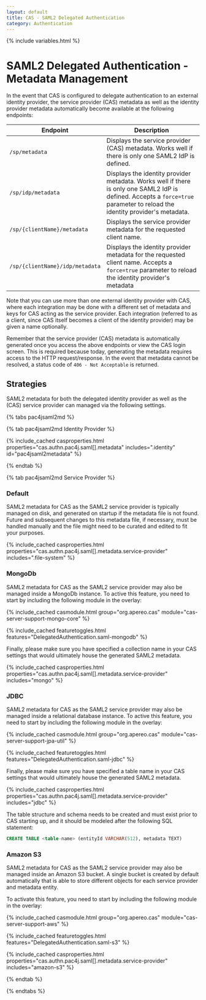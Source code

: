 ```yaml
---
layout: default
title: CAS - SAML2 Delegated Authentication
category: Authentication
---
```


{% include variables.html %}

# SAML2 Delegated Authentication - Metadata Management

In the event that CAS is configured to delegate authentication to an external identity provider, the service provider (CAS)
metadata as well as the identity provider metadata automatically become available at the following endpoints:

| Endpoint                        | Description                                                                                                                                                                 |
|---------------------------------|-----------------------------------------------------------------------------------------------------------------------------------------------------------------------------|
| `/sp/metadata`                  | Displays the service provider (CAS) metadata. Works well if there is only one SAML2 IdP is defined.                                                                         |
| `/sp/idp/metadata`              | Displays the identity provider metadata. Works well if there is only one SAML2 IdP is defined. Accepts a `force=true` parameter to reload the identity provider's metadata. |
| `/sp/{clientName}/metadata`     | Displays the service provider metadata for the requested client name.                                                                                                       |
| `/sp/{clientName}/idp/metadata` | Displays the identity provider metadata for the requested client name. Accepts a `force=true` parameter to reload the identity provider's metadata                          |

Note that you can use more than one external identity provider with CAS, where each integration may be done
with a different set of metadata and keys for CAS acting as the service provider. Each integration (referred to as a client,
since CAS itself becomes a client of the identity provider) may be given a name optionally.

Remember that the service provider (CAS) metadata is automatically generated once you access the above
endpoints or view the CAS login screen. This is required because today, generating the metadata requires
access to the HTTP request/response. In the event that metadata cannot
be resolved, a status code of `406 - Not Acceptable` is returned.

## Strategies

SAML2 metadata for both the delegated identity provider as well as the (CAS) service provider can managed via the following settings.

{% tabs pac4jsaml2md %}

{% tab pac4jsaml2md Identity Provider %}

{% include_cached casproperties.html properties="cas.authn.pac4j.saml[].metadata" includes=".identity" id="pac4jsaml2metadata" %}

{% endtab %}

{% tab pac4jsaml2md Service Provider %}

### Default

SAML2 metadata for CAS as the SAML2 service provider is typically managed on disk, and generated on startup if the metadata file
is not found. Future and subsequent changes to this metadata file, if necessary, must be handled manually and the file might
need to be curated and edited to fit your purposes.

{% include_cached casproperties.html properties="cas.authn.pac4j.saml[].metadata.service-provider"  includes=".file-system" %}

### MongoDb

SAML2 metadata for CAS as the SAML2 service provider may also be managed inside a MongoDb instance. To active this feature, you need to start by including 
the following module in the overlay:

{% include_cached casmodule.html group="org.apereo.cas" module="cas-server-support-mongo-core" %}

{% include_cached featuretoggles.html features="DelegatedAuthentication.saml-mongodb" %}
                                                                                    
Finally, please make sure you have specified a collection name in your CAS settings that would ultimately house the generated SAML2 metadata.

{% include_cached casproperties.html properties="cas.authn.pac4j.saml[].metadata.service-provider" includes="mongo" %}

### JDBC

SAML2 metadata for CAS as the SAML2 service provider may also be managed inside a relational database instance. To active this feature, you need to start by 
including the following module in the overlay:

{% include_cached casmodule.html group="org.apereo.cas" module="cas-server-support-jpa-util" %}

{% include_cached featuretoggles.html features="DelegatedAuthentication.saml-jdbc" %}

Finally, please make sure you have specified a table name in your CAS settings that would ultimately house the generated SAML2 metadata.

{% include_cached casproperties.html properties="cas.authn.pac4j.saml[].metadata.service-provider" includes="jdbc" %}

The table structure and schema needs to be created and must exist prior to CAS starting up, and it should be modeled after the following SQL statement:

```sql
CREATE TABLE <table-name> (entityId VARCHAR(512), metadata TEXT)
```

### Amazon S3

SAML2 metadata for CAS as the SAML2 service provider may also be managed inside an Amazon S3 bucket. A single bucket is created by default automatically
that is able to store different objects for each service provider and metadata entity.

To activate this feature, you need to start by including the following module in the overlay:

{% include_cached casmodule.html group="org.apereo.cas" module="cas-server-support-aws" %}

{% include_cached featuretoggles.html features="DelegatedAuthentication.saml-s3" %}

{% include_cached casproperties.html properties="cas.authn.pac4j.saml[].metadata.service-provider" includes="amazon-s3" %}


{% endtab %}

{% endtabs %}
